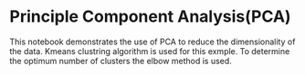 # Principle Component Analysis(PCA)
This notebook demonstrates the use of PCA to reduce the dimensionality of the data. Kmeans clustring
algorithm is used for this exmple. To determine the optimum number of clusters the elbow method is 
used.

